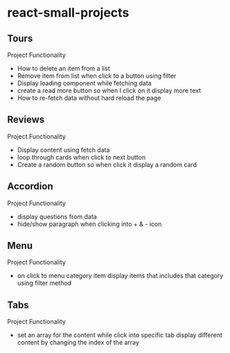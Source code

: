 # react-small-projects

## Tours

Project Functionality

- How to delete an item from a list
- Remove item from list when click to a button using filter
- Display loading component while fetching data
- create a read more button so when I click on it display more text
- How to re-fetch data without hard reload the page

## Reviews

Project Functionality

- Display content using fetch data
- loop through cards when click to next button
- Create a random button so when click it display a random card

## Accordion

Project Functionality

- display questions from data
- hide/show paragraph when clicking into + & - icon

## Menu

Project Functionality

- on click to menu category item display items that includes that category using filter method

## Tabs

Project Functionality

- set an array for the content while click into specific tab display different content by changing the index of the array
